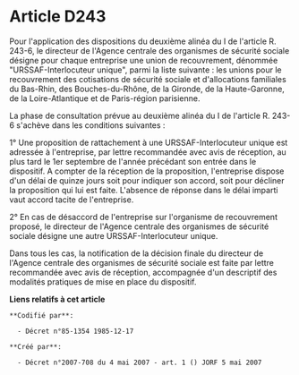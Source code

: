 # Article D243

Pour l'application des dispositions du deuxième alinéa du I de l'article R. 243-6, le directeur de l'Agence centrale des
organismes de sécurité sociale désigne pour chaque entreprise une union de recouvrement, dénommée "URSSAF-Interlocuteur
unique", parmi la liste suivante : les unions pour le recouvrement des cotisations de sécurité sociale et d'allocations
familiales du Bas-Rhin, des Bouches-du-Rhône, de la Gironde, de la Haute-Garonne, de la Loire-Atlantique et de Paris-région
parisienne.

La phase de consultation prévue au deuxième alinéa du I de l'article R. 243-6 s'achève dans les conditions suivantes :

1° Une proposition de rattachement à une URSSAF-Interlocuteur unique est adressée à l'entreprise, par lettre recommandée avec
avis de réception, au plus tard le 1er septembre de l'année précédant son entrée dans le dispositif. A compter de la
réception de la proposition, l'entreprise dispose d'un délai de quinze jours soit pour indiquer son accord, soit pour
décliner la proposition qui lui est faite. L'absence de réponse dans le délai imparti vaut accord tacite de l'entreprise.

2° En cas de désaccord de l'entreprise sur l'organisme de recouvrement proposé, le directeur de l'Agence centrale des
organismes de sécurité sociale désigne une autre URSSAF-Interlocuteur unique.

Dans tous les cas, la notification de la décision finale du directeur de l'Agence centrale des organismes de sécurité sociale
est faite par lettre recommandée avec avis de réception, accompagnée d'un descriptif des modalités pratiques de mise en place
du dispositif.

**Liens relatifs à cet article**

	**Codifié par**:

	  - Décret n°85-1354 1985-12-17

	**Créé par**:

	  - Décret n°2007-708 du 4 mai 2007 - art. 1 () JORF 5 mai 2007

